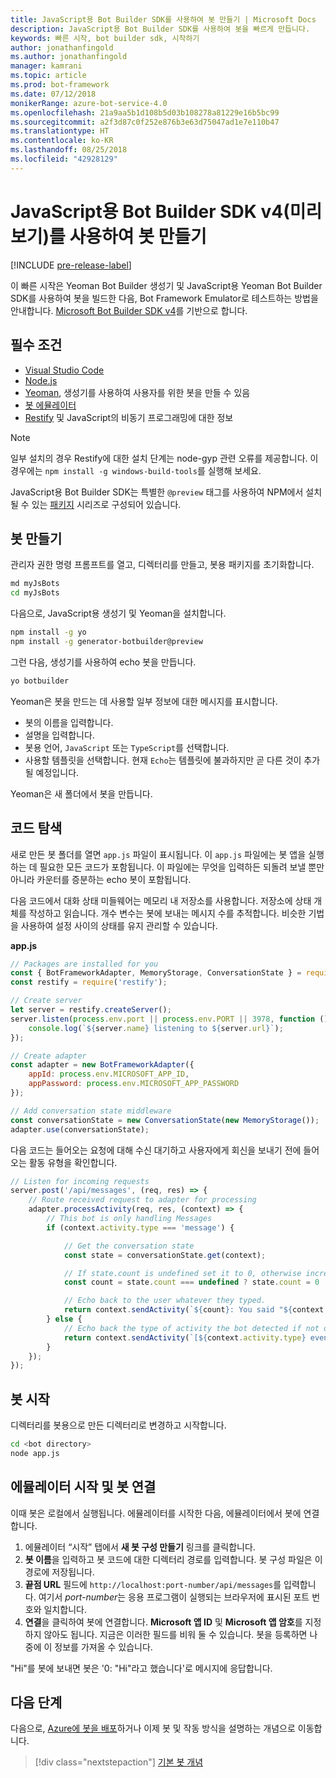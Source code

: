 ```yaml
---
title: JavaScript용 Bot Builder SDK를 사용하여 봇 만들기 | Microsoft Docs
description: JavaScript용 Bot Builder SDK를 사용하여 봇을 빠르게 만듭니다.
keywords: 빠른 시작, bot builder sdk, 시작하기
author: jonathanfingold
ms.author: jonathanfingold
manager: kamrani
ms.topic: article
ms.prod: bot-framework
ms.date: 07/12/2018
monikerRange: azure-bot-service-4.0
ms.openlocfilehash: 21a9aa5b1d108b5d03b108278a81229e16b5bc99
ms.sourcegitcommit: a2f3d87c0f252e876b3e63d75047ad1e7e110b47
ms.translationtype: HT
ms.contentlocale: ko-KR
ms.lasthandoff: 08/25/2018
ms.locfileid: "42928129"
---
```

# <a name="create-a-bot-with-the-bot-builder-sdk-v4-preview-for-javascript"></a>JavaScript용 Bot Builder SDK v4(미리 보기)를 사용하여 봇 만들기

[!INCLUDE [pre-release-label](../includes/pre-release-label.md)]

이 빠른 시작은 Yeoman Bot Builder 생성기 및 JavaScript용 Yeoman Bot Builder SDK를 사용하여 봇을 빌드한 다음, Bot Framework Emulator로 테스트하는 방법을 안내합니다. [Microsoft Bot Builder SDK v4](https://github.com/Microsoft/botbuilder-js)를 기반으로 합니다.

## <a name="prerequisites"></a>필수 조건

- [Visual Studio Code](https://www.visualstudio.com/downloads)
- [Node.js](https://nodejs.org/en/)
- [Yeoman](http://yeoman.io/), 생성기를 사용하여 사용자를 위한 봇을 만들 수 있음
- [봇 에뮬레이터](https://github.com/Microsoft/BotFramework-Emulator)
- [Restify](http://restify.com/) 및 JavaScript의 비동기 프로그래밍에 대한 정보

> [!NOTE]
> 일부 설치의 경우 Restify에 대한 설치 단계는 node-gyp 관련 오류를 제공합니다.
> 이 경우에는 `npm install -g windows-build-tools`를 실행해 보세요.

JavaScript용 Bot Builder SDK는 특별한 `@preview` 태그를 사용하여 NPM에서 설치될 수 있는 [패키지](https://github.com/Microsoft/botbuilder-js/tree/master/libraries) 시리즈로 구성되어 있습니다.

## <a name="create-a-bot"></a>봇 만들기

관리자 권한 명령 프롬프트를 열고, 디렉터리를 만들고, 봇용 패키지를 초기화합니다.

```bash
md myJsBots
cd myJsBots
```

다음으로, JavaScript용 생성기 및 Yeoman을 설치합니다.

```bash
npm install -g yo
npm install -g generator-botbuilder@preview
```

그런 다음, 생성기를 사용하여 echo 봇을 만듭니다.

```bash
yo botbuilder
```

Yeoman은 봇을 만드는 데 사용할 일부 정보에 대한 메시지를 표시합니다.

- 봇의 이름을 입력합니다.
- 설명을 입력합니다.
- 봇용 언어, `JavaScript` 또는 `TypeScript`를 선택합니다.
- 사용할 템플릿을 선택합니다. 현재 `Echo`는 템플릿에 불과하지만 곧 다른 것이 추가될 예정입니다.

Yeoman은 새 폴더에서 봇을 만듭니다.

## <a name="explore-code"></a>코드 탐색

새로 만든 봇 폴더를 열면 `app.js` 파일이 표시됩니다. 이 `app.js` 파일에는 봇 앱을 실행하는 데 필요한 모든 코드가 포함됩니다. 이 파일에는 무엇을 입력하든 되돌려 보낼 뿐만 아니라 카운터를 증분하는 echo 봇이 포함됩니다.

다음 코드에서 대화 상태 미들웨어는 메모리 내 저장소를 사용합니다. 저장소에 상태 개체를 작성하고 읽습니다. 개수 변수는 봇에 보내는 메시지 수를 추적합니다. 비슷한 기법을 사용하여 설정 사이의 상태를 유지 관리할 수 있습니다.

**app.js**
```javascript
// Packages are installed for you
const { BotFrameworkAdapter, MemoryStorage, ConversationState } = require('botbuilder');
const restify = require('restify');

// Create server
let server = restify.createServer();
server.listen(process.env.port || process.env.PORT || 3978, function () {
    console.log(`${server.name} listening to ${server.url}`);
});

// Create adapter
const adapter = new BotFrameworkAdapter({
    appId: process.env.MICROSOFT_APP_ID,
    appPassword: process.env.MICROSOFT_APP_PASSWORD
});

// Add conversation state middleware
const conversationState = new ConversationState(new MemoryStorage());
adapter.use(conversationState);
```

다음 코드는 들어오는 요청에 대해 수신 대기하고 사용자에게 회신을 보내기 전에 들어오는 활동 유형을 확인합니다.

```javascript
// Listen for incoming requests
server.post('/api/messages', (req, res) => {
    // Route received request to adapter for processing
    adapter.processActivity(req, res, (context) => {
        // This bot is only handling Messages
        if (context.activity.type === 'message') {

            // Get the conversation state
            const state = conversationState.get(context);

            // If state.count is undefined set it to 0, otherwise increment it by 1
            const count = state.count === undefined ? state.count = 0 : ++state.count;

            // Echo back to the user whatever they typed.
            return context.sendActivity(`${count}: You said "${context.activity.text}"`);
        } else {
            // Echo back the type of activity the bot detected if not of type message
            return context.sendActivity(`[${context.activity.type} event detected]`);
        }
    });
});
```

## <a name="start-your-bot"></a>봇 시작

디렉터리를 봇용으로 만든 디렉터리로 변경하고 시작합니다.

```bash
cd <bot directory>
node app.js
```

## <a name="start-the-emulator-and-connect-your-bot"></a>에뮬레이터 시작 및 봇 연결

이때 봇은 로컬에서 실행됩니다. 에뮬레이터를 시작한 다음, 에뮬레이터에서 봇에 연결합니다.

1. 에뮬레이터 “시작” 탭에서 **새 봇 구성 만들기** 링크를 클릭합니다.
1. **봇 이름**을 입력하고 봇 코드에 대한 디렉터리 경로를 입력합니다. 봇 구성 파일은 이 경로에 저장됩니다.
1. **끝점 URL** 필드에 `http://localhost:port-number/api/messages`를 입력합니다. 여기서 *port-number*는 응용 프로그램이 실행되는 브라우저에 표시된 포트 번호와 일치합니다.
1. **연결**을 클릭하여 봇에 연결합니다. **Microsoft 앱 ID** 및 **Microsoft 앱 암호**를 지정하지 않아도 됩니다. 지금은 이러한 필드를 비워 둘 수 있습니다. 봇을 등록하면 나중에 이 정보를 가져올 수 있습니다.

"Hi"를 봇에 보내면 봇은 '0: "Hi"라고 했습니다'로 메시지에 응답합니다.

## <a name="next-steps"></a>다음 단계

다음으로, [Azure에 봇을 배포](../bot-builder-howto-deploy-azure.md)하거나 이제 봇 및 작동 방식을 설명하는 개념으로 이동합니다.

> [!div class="nextstepaction"]
> [기본 봇 개념](../v4sdk/bot-builder-basics.md)
